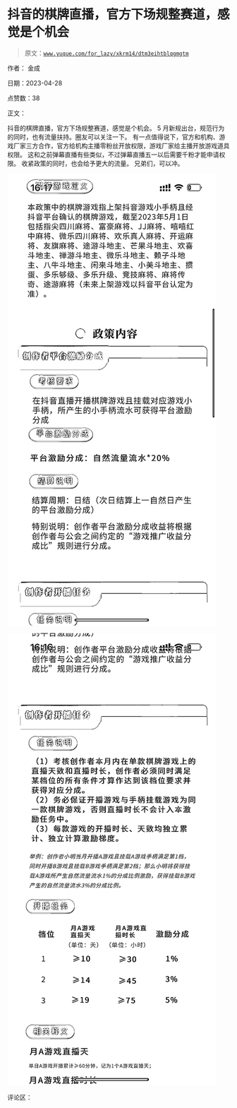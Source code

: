 # 抖音的棋牌直播，官方下场规整赛道，感觉是个机会

> 原文：[`www.yuque.com/for_lazy/xkrm14/dtm3eihtblqgmgtm`](https://www.yuque.com/for_lazy/xkrm14/dtm3eihtblqgmgtm)

作者： 金成

日期：2023-04-28

点赞数：38

正文：

抖音的棋牌直播，官方下场规整赛道，感觉是个机会。 5 月新规出台，规范行为的同时，也有流量扶持。圈友可以关注一下。 有一点值得说下，官方和机构、游戏厂家三方合作，官方给机构主播零粉丝开放权限，游戏厂家给主播开放游戏道具权限。 这和之前弹幕直播有些类似，不过弹幕直播五一以后需要千粉才能申请权限。 收紧政策的同时，也会给予更大的流量。 兄弟们，可以冲。

![](img/7ad4c5131e0eae25fb07d68a71e1fb18.png)

![](img/41108772009ee6e0b49b8cf06b1de3a1.png)

评论区：



